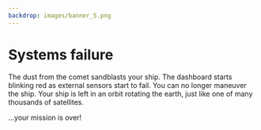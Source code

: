 ```yaml
---
backdrop: images/banner_5.png
---
```


# Systems failure

The dust from the comet sandblasts your ship. The dashboard starts blinking red as external sensors start to fail. You can no longer maneuver the ship. Your ship is left in an orbit rotating the earth, just like one of many thousands of satellites.  

...your mission is over!

<Page url="/rocket/he/1" instructions="" action="Return to the start" condition="none" />
